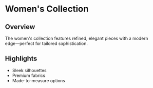 # Women's Collection

## Overview
The women's collection features refined, elegant pieces with a modern edge—perfect for tailored sophistication.

## Highlights
- Sleek silhouettes
- Premium fabrics
- Made-to-measure options
